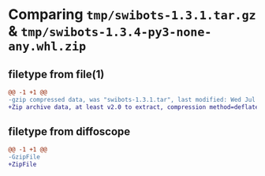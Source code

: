 # Comparing `tmp/swibots-1.3.1.tar.gz` & `tmp/swibots-1.3.4-py3-none-any.whl.zip`

## filetype from file(1)

```diff
@@ -1 +1 @@
-gzip compressed data, was "swibots-1.3.1.tar", last modified: Wed Jul  5 10:07:31 2023, max compression
+Zip archive data, at least v2.0 to extract, compression method=deflate
```

## filetype from diffoscope

```diff
@@ -1 +1 @@
-GzipFile
+ZipFile
```

